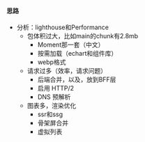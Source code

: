 

#### 思路

- 分析：lighthouse和Performance
    - 包体积过大，比如main的chunk有2.8mb
        - Moment那一套（中文）
        - 按需加载（echart和组件库）
        - webp格式
    - 请求过多（效率，请求问题）
        - 后端合并，以及，放到BFF层
        - 启用 HTTP/2
        - DNS 预解析
    - 图表多，渲染优化
        - ssr和ssg
        - 骨架屏合并
        - 虚拟列表

